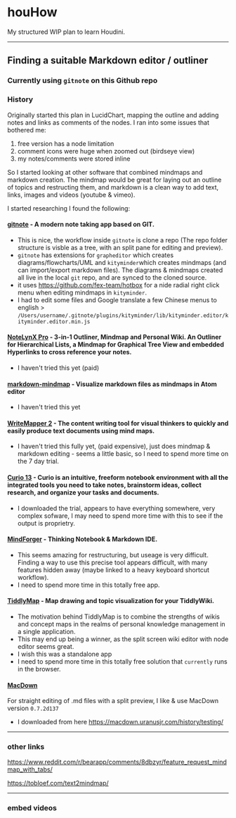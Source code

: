 # houHow
My structured WIP plan to learn Houdini.


---
## Finding a suitable Markdown editor / outliner 

### Currently using `gitnote` on this Github repo
### History
Originally started this plan in LucidChart, mapping the outline and adding notes and links as comments of the nodes.  I ran into some issues that bothered me:

1. free version has a node limitation
2. comment icons were huge when zoomed out (birdseye view)
3. my notes/comments were stored inline

So I started looking at other software that combined mindmaps and markdown creation.  The mindmap would be great for laying out an outline of topics and restructing them, and markdown is a clean way to add text, links, images and videos (youtube & vimeo).

I started researching I found the following:

#### [gitnote](https://github.com/zhaopengme/gitnote) - A modern note taking app based on GIT.
- This is nice, the workflow inside `gitnote` is clone a repo (The repo folder structure is visble as a tree, with an split pane for editing and preview).
- `gitnote` has extensions for `grapheditor` which creates diagrams/flowcharts/UML and `kityminder`which creates mindmaps (and can import/export markdown files).  The diagrams & mindmaps created all live in the local `git` repo, and are synced to the cloned source.
- it uses <https://github.com/fex-team/hotbox> for a nide radial right click menu when editing mindmaps in `kityminder`.
- I had to edit some files and Google translate a few Chinese menus to english > `/Users/username/.gitnote/plugins/kityminder/lib/kityminder.editor/kityminder.editor.min.js`

#### [NoteLynX Pro](https://play.google.com/store/apps/details?id=com.astrodean.notelynxpro&hl=en_GB) - 3-in-1 Outliner, Mindmap and Personal Wiki. An Outliner for Hierarchical Lists, a Mindmap for Graphical Tree View and embedded Hyperlinks to cross reference your notes.
- I haven't tried this yet (paid)

#### [markdown-mindmap](https://atom.io/packages/markdown-mindmap) - Visualize markdown files as mindmaps in Atom editor
- I haven't tried this yet

#### [WriteMapper 2](https://writemapper.com/) - The content writing tool for visual thinkers to quickly and easily produce text documents using mind maps.
- I haven't tried this fully yet, (paid expensive), just does mindmap & markdown editing - seems a little basic, so I need to spend more time on the 7 day trial.

#### [Curio 13](https://www.zengobi.com/curio/) - Curio is an intuitive, freeform notebook environment with all the integrated tools you need to take notes, brainstorm ideas, collect research, and organize your tasks and documents.
- I downloaded the trial, appears to have everything somewhere, very complex sofware, I may need to spend more time with this to see if the output is proprietry.

#### [MindForger](https://www.mindforger.com/) - Thinking Notebook & Markdown IDE.
- This seems amazing for restructuring, but useage is very difficult. Finding a way to use this precise tool appears difficult, with many features hidden away (maybe linked to a heavy keyboard shortcut workflow).
- I need to spend more time in this totally free app.

#### [TiddlyMap](http://tiddlymap.org/) - Map drawing and topic visualization for your TiddlyWiki.
- The motivation behind TiddlyMap is to combine the strengths of wikis and concept maps in the realms of personal knowledge management in a single application.
- This may end up being a winner, as the split screen wiki editor with node editor seems great.
- I wish this was a standalone app
- I need to spend more time in this totally free solution that `currently` runs in the browser.

#### [MacDown](https://macdown.uranusjr.com/history/testing/)
For straight editing of .md files with a split preview, I like & use MacDown version `0.7.2d137`
- I downloaded from here <https://macdown.uranusjr.com/history/testing/>


---
### other links
https://www.reddit.com/r/bearapp/comments/8dbzyr/feature_request_mindmap_with_tabs/

https://tobloef.com/text2mindmap/



---
### embed videos

